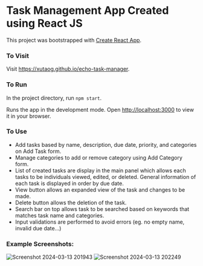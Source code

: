 # Task Management App Created using React JS

This project was bootstrapped with [Create React App](https://github.com/facebook/create-react-app).

### To Visit

Visit https://xutaog.github.io/echo-task-manager.

### To Run

In the project directory, run `npm start`.

Runs the app in the development mode.
Open [http://localhost:3000](http://localhost:3000) to view it in your browser.

### To Use
* Add tasks based by name, description, due date, priority, and categories on Add Task form.
* Manage categories to add or remove category using Add Category form.
* List of created tasks are display in the main panel which allows each tasks to be individuals viewed, edited, or deleted. General information of each task is displayed in order by due date.
* View button allows an expanded view of the task and changes to be made.
* Delete button allows the deletion of the task.
* Search bar on top allows task to be searched based on keywords that matches task name and categories.
* Input validations are performed to avoid errors (eg. no empty name, invalid due date...)

### Example Screenshots:
![Screenshot 2024-03-13 201943](https://github.com/XutaoG/echo-task-manager/assets/138334441/10cd2f6e-51ac-44a5-8b8a-b81fe2410ce1)
![Screenshot 2024-03-13 202249](https://github.com/XutaoG/echo-task-manager/assets/138334441/0666f797-400b-427e-9806-6d661e95e990)
